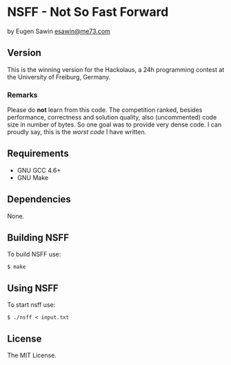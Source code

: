 # NSFF - Not So Fast Forward
by Eugen Sawin <esawin@me73.com>

## Version
This is the winning version for the Hackolaus, a 24h programming contest at the
University of Freiburg, Germany.  

### Remarks
Please do **not** learn from this code. The competition ranked, besides
performance, correctness and solution quality, also (uncommented) code size in number of bytes.
So one goal was to provide very dense code. I can proudly say, this is
the *worst code* I have written.
 
## Requirements
* GNU GCC 4.6+
* GNU Make

## Dependencies
None.

## Building NSFF
To build NSFF use:

    $ make

## Using NSFF
To start nsff use:

    $ ./nsff < input.txt

## License
The MIT License.
